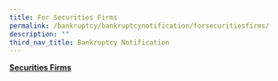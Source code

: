```yaml
---
title: For Securities Firms
permalink: /bankruptcy/bankruptcynotification/forsecuritiesfirms/
description: ""
third_nav_title: Bankruptcy Notification
---
```



<u><b>Securities Firms</b></u><br>